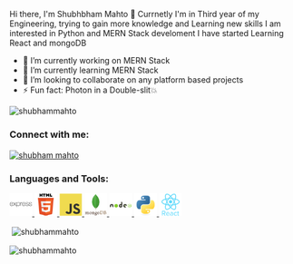 Hi there, I'm Shubhbham Mahto 👋
                                     Currnetly I'm in Third year of my Engineering, trying to gain more knowledge and Learning new skills 
                                     I am interested in Python and MERN Stack develoment
                                     I have started Learning React and mongoDB


- 🔭  I’m currently working on MERN Stack
- 🌱  I’m currently learning MERN Stack
- 👯  I’m looking to collaborate on any platform based projects
- ⚡  Fun fact: Photon in a Double-slit💥

<p align="left"> <img src="https://komarev.com/ghpvc/?username=shubhammahto&label=Profile%20views&color=0e75b6&style=flat" alt="shubhammahto" /> </p>

<h3 align="left">Connect with me:</h3>
<p align="left">
<a href="https://www.linkedin.com/in/shubham-mahto-3b1302218" target="blank"><img align="center" src="https://raw.githubusercontent.com/rahuldkjain/github-profile-readme-generator/master/src/images/icons/Social/linked-in-alt.svg" alt="shubham mahto" height="30" width="40" /></a>
</p>

<h3 align="left">Languages and Tools:</h3>
<p align="left"> <a href="https://expressjs.com" target="_blank"> <img src="https://raw.githubusercontent.com/devicons/devicon/master/icons/express/express-original-wordmark.svg" alt="express" width="40" height="40"/> </a> <a href="https://www.w3.org/html/" target="_blank"> <img src="https://raw.githubusercontent.com/devicons/devicon/master/icons/html5/html5-original-wordmark.svg" alt="html5" width="40" height="40"/> </a> <a href="https://developer.mozilla.org/en-US/docs/Web/JavaScript" target="_blank"> <img src="https://raw.githubusercontent.com/devicons/devicon/master/icons/javascript/javascript-original.svg" alt="javascript" width="40" height="40"/> </a> <a href="https://www.mongodb.com/" target="_blank"> <img src="https://raw.githubusercontent.com/devicons/devicon/master/icons/mongodb/mongodb-original-wordmark.svg" alt="mongodb" width="40" height="40"/> </a> <a href="https://nodejs.org" target="_blank"> <img src="https://raw.githubusercontent.com/devicons/devicon/master/icons/nodejs/nodejs-original-wordmark.svg" alt="nodejs" width="40" height="40"/> </a> <a href="https://www.python.org" target="_blank"> <img src="https://raw.githubusercontent.com/devicons/devicon/master/icons/python/python-original.svg" alt="python" width="40" height="40"/> </a> <a href="https://reactjs.org/" target="_blank"> <img src="https://raw.githubusercontent.com/devicons/devicon/master/icons/react/react-original-wordmark.svg" alt="react" width="40" height="40"/> </a> </p>

<p>&nbsp;<img align="center" src="https://github-readme-stats.vercel.app/api?username=shubhammahto&show_icons=true&locale=en" alt="shubhammahto" /></p>

<p><img align="center" src="https://github-readme-streak-stats.herokuapp.com/?user=shubhammahto&" alt="shubhammahto" /></p>
